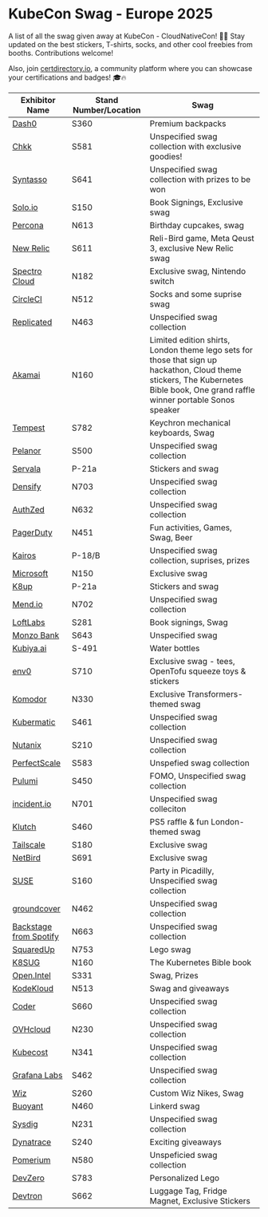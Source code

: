 # KubeCon Swag - Europe 2025
A list of all the swag given away at KubeCon - CloudNativeCon! 🎁🎉 Stay updated on the best stickers, T-shirts, socks, and other cool freebies from booths. Contributions welcome!

Also, join [certdirectory.io](https://certdirectory.io), a community platform where you can showcase your certifications and badges! 🎓🔥

Exhibitor Name | Stand Number/Location | Swag
--- | --- | ---
[Dash0](https://www.linkedin.com/company/dash0hq/) | S360 | Premium backpacks 
[Chkk](https://www.linkedin.com/company/chkk-io/) | S581 | Unspecified swag collection with exclusive goodies!
[Syntasso](https://www.linkedin.com/company/syntasso) | S641 | Unspecified swag collection with prizes to be won
[Solo.io](https://www.linkedin.com/company/solo.io) | S150 | Book Signings, Exclusive swag
[Percona](https://www.linkedin.com/company/percona) | N613 | Birthday cupcakes, swag
[New Relic](https://www.linkedin.com/company/new-relic-inc-) | S611 | Reli-Bird game, Meta Qeust 3, exclusive New Relic swag
[Spectro Cloud](https://www.linkedin.com/company/spectro-cloud) | N182 | Exclusive swag, Nintendo switch
[CircleCI](https://www.linkedin.com/company/circleci) | N512 | Socks and some suprise swag
[Replicated](https://www.linkedin.com/company/replicated/) | N463 | Unspecified swag collection
[Akamai](https://www.linkedin.com/company/akamai-technologies/) | N160 | Limited edition shirts, London theme lego sets for those that sign up hackathon, Cloud theme stickers, The Kubernetes Bible book, One grand raffle winner portable Sonos speaker
[Tempest](https://www.linkedin.com/company/tempest-labs-inc/) | S782 | Keychron mechanical keyboards, Swag
[Pelanor](https://www.linkedin.com/company/pelanor/) | S500 | Unspecified swag collection
[Servala](https://www.linkedin.com/company/servala/) | P-21a | Stickers and swag
[Densify](https://www.linkedin.com/company/densify/) | N703 | Unspecified swag collection
[AuthZed](https://www.linkedin.com/company/authzed/) | N632 | Unspecified swag collection
[PagerDuty](https://www.linkedin.com/company/pagerduty/) | N451 | Fun activities, Games, Swag, Beer
[Kairos](https://www.linkedin.com/company/kairos-oss/) | P-18/B | Unspecified swag collection, suprises, prizes
[Microsoft](https://www.linkedin.com/company/microsoft/) | N150 | Exclusive swag
[K8up](https://www.linkedin.com/company/vshn-ag/posts/) | P-21a | Stickers and swag
[Mend.io](https://www.linkedin.com/company/mend-io/) | N702 | Unspecified swag collection
[LoftLabs](https://www.linkedin.com/company/loft-sh/) | S281 | Book signings, Swag
[Monzo Bank](https://www.linkedin.com/company/monzo-bank/) | S643 | Unspecified swag
[Kubiya.ai](https://www.linkedin.com/company/kubiya/) | S-491 | Water bottles
[env0](https://www.linkedin.com/company/env0/) | S710 | Exclusive swag - tees, OpenTofu squeeze toys & stickers
[Komodor](https://www.linkedin.com/company/komodor-k8s/) | N330 | Exclusive Transformers-themed swag
[Kubermatic](https://www.linkedin.com/company/kubermatic/) | S461 | Unspecified swag collection
[Nutanix](https://www.linkedin.com/company/nutanix/) | S210 | Unspecified swag collection
[PerfectScale](https://www.linkedin.com/company/perfectscale/) | S583 | Unspefied swag collection
[Pulumi](https://www.linkedin.com/company/pulumi/) | S450 | FOMO, Unspecified swag collection
[incident.io](https://www.linkedin.com/company/incident-io/) | N701 | Unspecified swag colleciton
[Klutch](https://www.linkedin.com/company/klutch-io/) | S460 | PS5 raffle & fun London-themed swag
[Tailscale](https://www.linkedin.com/company/tailscale/) | S180 | Exclusive swag
[NetBird](https://www.linkedin.com/company/netbirdio/) | S691 | Exclusive swag
[SUSE](https://www.linkedin.com/company/suse/) | S160 | Party in Picadilly, Unspecified swag collection
[groundcover](https://www.linkedin.com/company/groundcover-com/) | N462 | Unspecified swag collection
[Backstage from Spotify](https://www.linkedin.com/showcase/backstage-from-spotify/)| N663 | Unspecified swag collection
[SquaredUp](https://www.linkedin.com/company/squared-up-limited/) | N753 | Lego swag
[K8SUG](https://linktr.ee/k8sug) | N160 | The Kubernetes Bible book
[Open.Intel](https://www.linkedin.com/showcase/openatintel/) | S331 | Swag, Prizes
[KodeKloud](https://www.linkedin.com/company/kodekloud/) | N513 | Swag and giveaways
[Coder](https://www.linkedin.com/company/coderhq/) | S660 | Unspecified swag collection
[OVHcloud](https://www.linkedin.com/company/ovhgroup/) | N230 | Unspecified swag collection
[Kubecost](https://www.linkedin.com/company/kubecost/) | N341 | Unspecified swag collection
[Grafana Labs](https://www.linkedin.com/company/grafana-labs/) | S462 | Unspecified swag collection
[Wiz](https://www.linkedin.com/company/wizsecurity/)| S260 | Custom Wiz Nikes, Swag
[Buoyant](https://www.linkedin.com/company/buoyantio/) | N460 | Linkerd swag
[Sysdig](https://www.linkedin.com/company/sysdig/) | N231 | Unspecified swag collection
[Dynatrace](https://www.linkedin.com/company/dynatrace/) | S240 | Exciting giveaways
[Pomerium](https://www.linkedin.com/company/pomerium-inc/) | N580 | Unspeficied swag collection
[DevZero](https://www.linkedin.com/company/devzerohq/) | S783 | Personalized Lego
[Devtron](https://www.linkedin.com/company/devtron-labs/) | S662 | Luggage Tag, Fridge Magnet, Exclusive Stickers 
